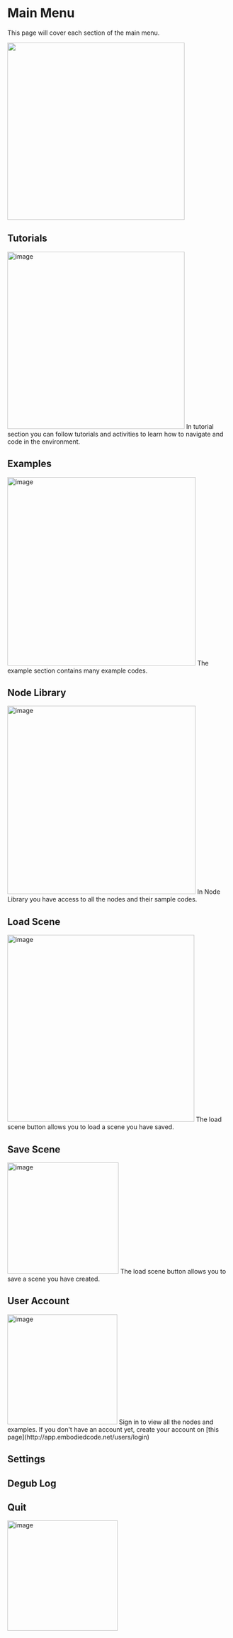 # Main Menu
This page will cover each section of the main menu.

<img src="https://user-images.githubusercontent.com/60211694/214139400-26f2d7ee-bd5b-4168-a690-5607f1c96456.png" width=400>


## Tutorials
<img width="400" alt="image" src="https://user-images.githubusercontent.com/60211694/214140098-105820fe-9eae-4d13-8994-ee4700bccc37.png">
In tutorial section you can follow tutorials and activities to learn how to navigate and code in the environment.

## Examples
<img width="425" alt="image" src="https://user-images.githubusercontent.com/60211694/214140250-d12ef498-1e7f-433d-9933-846234cc0033.png">
The example section contains many example codes.

## Node Library
<img width="425" alt="image" src="https://user-images.githubusercontent.com/60211694/214140344-d3aee41b-dd55-4ffb-9a76-32842ca70189.png">
In Node Library you have access to all the nodes and their sample codes.

## Load Scene
<img width="422" alt="image" src="https://user-images.githubusercontent.com/60211694/214140420-53d4dba9-ed31-4a7b-ae7d-062f23a82676.png">
The load scene button allows you to load a scene you have saved.

## Save Scene
<img width="251" alt="image" src="https://user-images.githubusercontent.com/60211694/214140468-5167fd11-2cb5-4768-9417-632cf4903c55.png">
The load scene button allows you to save a scene you have created.

## User Account
<img width="248" alt="image" src="https://user-images.githubusercontent.com/60211694/214140596-78722c0a-36fb-41e7-bccc-5d260143b4fe.png">
Sign in to view all the nodes and examples. If you don't have an account yet, create your account on [this page](http://app.embodiedcode.net/users/login) 

## Settings

## Degub Log

## Quit
<img width="249" alt="image" src="https://user-images.githubusercontent.com/60211694/214140685-bb1e505d-2e08-4601-855d-49b86487c171.png">
